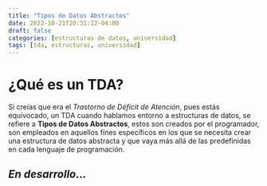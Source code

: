 ```yaml
---
title: "Tipos de Datos Abstractos"
date: 2022-10-21T20:31:12-04:00
draft: false
categories: [estructuras de datos, universidad]
tags: [tda, estructuras, universidad]
---
```


# ¿Qué es un TDA?

Si creías que era el *Trastorno de Déficit de Atención*, pues estás equivocado, un TDA cuando hablamos entorno a estructuras de datos, se refiere a **Tipos de Datos Abstractos**, estos son creados por el programador, son empleados en aquellos fines específicos en los que se necesita crear una estructura de datos abstracta y que vaya más allá de las predefinidas en cada lenguaje de programación.

## *En desarrollo...*